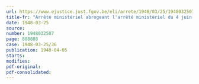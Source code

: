 ```yaml
---
url: https://www.ejustice.just.fgov.be/eli/arrete/1948/03/25/1948032507/justel
title-fr: "Arrêté ministériel abrogeant l'arrêté ministériel du 4 juin 1946, fixant, pour les exercices 1945 et 1946, la contribution provisionnelle à verser au Conseil professionnel de l'Industrie du caoutchouc, en liquidation"
date: 1948-03-25
source:
number: 1948032507
page: 888888
case: 1948-03-25/36
publication: 1948-04-05
starts:
modifies:
pdf-original:
pdf-consolidated:
---
```


